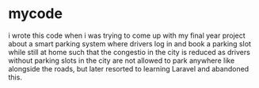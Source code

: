# mycode
i wrote this code when i was trying to come up with my final year project about a smart parking system where drivers log in and book a parking slot while still at home such that the congestio in the city is reduced as drivers without parking slots in the city are not allowed to park anywhere like alongside the roads, but later resorted to learning Laravel and abandoned this.
